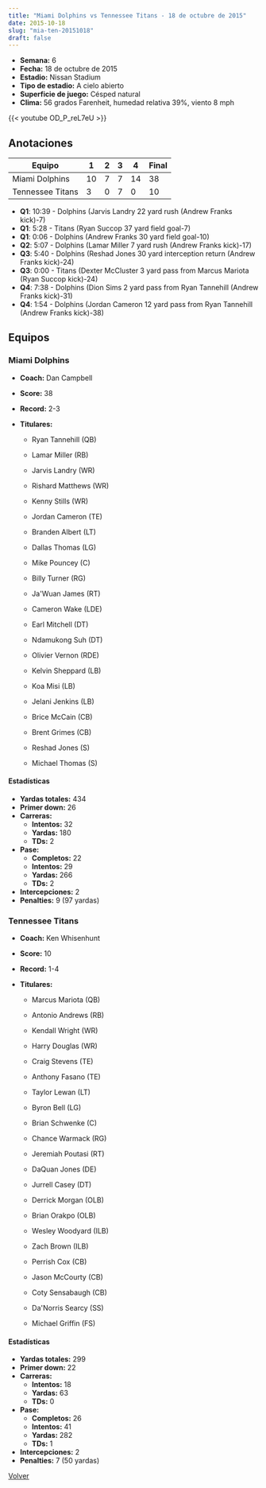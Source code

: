```yaml
---
title: "Miami Dolphins vs Tennessee Titans - 18 de octubre de 2015"
date: 2015-10-18
slug: "mia-ten-20151018"
draft: false
---
```


- **Semana:** 6
- **Fecha:** 18 de octubre de 2015
- **Estadio:** Nissan Stadium
- **Tipo de estadio:** A cielo abierto
- **Superficie de juego:** Césped natural
- **Clima:** 56 grados Farenheit, humedad relativa 39%, viento 8 mph


{{< youtube OD_P_reL7eU >}}


## Anotaciones
| Equipo | 1 | 2 | 3 | 4 | Final |
|--------|---|---|---|---|-------|
| Miami Dolphins  | 10 | 7 | 7 | 14  | 38 |
| Tennessee Titans  | 3 | 0 | 7 | 0  | 10 |
- **Q1**: 10:39 - Dolphins (Jarvis Landry 22 yard rush (Andrew Franks kick)-7)
- **Q1**: 5:28 - Titans (Ryan Succop 37 yard field goal-7)
- **Q1**: 0:06 - Dolphins (Andrew Franks 30 yard field goal-10)
- **Q2**: 5:07 - Dolphins (Lamar Miller 7 yard rush (Andrew Franks kick)-17)
- **Q3**: 5:40 - Dolphins (Reshad Jones 30 yard interception return (Andrew Franks kick)-24)
- **Q3**: 0:00 - Titans (Dexter McCluster 3 yard pass from Marcus Mariota (Ryan Succop kick)-24)
- **Q4**: 7:38 - Dolphins (Dion Sims 2 yard pass from Ryan Tannehill (Andrew Franks kick)-31)
- **Q4**: 1:54 - Dolphins (Jordan Cameron 12 yard pass from Ryan Tannehill (Andrew Franks kick)-38)


## Equipos


### Miami Dolphins
* **Coach:** Dan Campbell
* **Score:** 38
* **Record:** 2-3
* **Titulares:** 

  * Ryan Tannehill (QB) 

  * Lamar Miller (RB) 

  * Jarvis Landry (WR) 

  * Rishard Matthews (WR) 

  * Kenny Stills (WR) 

  * Jordan Cameron (TE) 

  * Branden Albert (LT) 

  * Dallas Thomas (LG) 

  * Mike Pouncey (C) 

  * Billy Turner (RG) 

  * Ja'Wuan James (RT) 

  * Cameron Wake (LDE) 

  * Earl Mitchell (DT) 

  * Ndamukong Suh (DT) 

  * Olivier Vernon (RDE) 

  * Kelvin Sheppard (LB) 

  * Koa Misi (LB) 

  * Jelani Jenkins (LB) 

  * Brice McCain (CB) 

  * Brent Grimes (CB) 

  * Reshad Jones (S) 

  * Michael Thomas (S) 

#### Estadísticas
* **Yardas totales:** 434
* **Primer down:** 26
* **Carreras:**
  * **Intentos:** 32
  * **Yardas:** 180
  * **TDs:** 2
* **Pase:**
  * **Completos:** 22
  * **Intentos:** 29
  * **Yardas:** 266
  * **TDs:** 2
* **Intercepciones:** 2
* **Penalties:** 9 (97 yardas)

### Tennessee Titans
* **Coach:** Ken Whisenhunt
* **Score:** 10
* **Record:** 1-4
* **Titulares:** 

  * Marcus Mariota (QB) 

  * Antonio Andrews (RB) 

  * Kendall Wright (WR) 

  * Harry Douglas (WR) 

  * Craig Stevens (TE) 

  * Anthony Fasano (TE) 

  * Taylor Lewan (LT) 

  * Byron Bell (LG) 

  * Brian Schwenke (C) 

  * Chance Warmack (RG) 

  * Jeremiah Poutasi (RT) 

  * DaQuan Jones (DE) 

  * Jurrell Casey (DT) 

  * Derrick Morgan (OLB) 

  * Brian Orakpo (OLB) 

  * Wesley Woodyard (ILB) 

  * Zach Brown (ILB) 

  * Perrish Cox (CB) 

  * Jason McCourty (CB) 

  * Coty Sensabaugh (CB) 

  * Da'Norris Searcy (SS) 

  * Michael Griffin (FS) 

#### Estadísticas
* **Yardas totales:** 299
* **Primer down:** 22
* **Carreras:**
  * **Intentos:** 18
  * **Yardas:** 63
  * **TDs:** 0
* **Pase:**
  * **Completos:** 26
  * **Intentos:** 41
  * **Yardas:** 282
  * **TDs:** 1
* **Intercepciones:** 2
* **Penalties:** 7 (50 yardas)


[Volver](/historia/2015)
